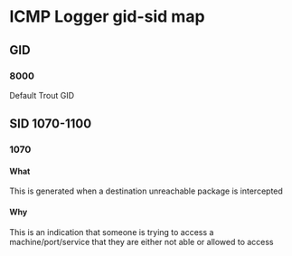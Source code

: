 # ICMP Logger gid-sid map
## GID

### 8000

Default Trout GID

## SID 1070-1100

### 1070
#### What
This is generated when a destination unreachable package is intercepted

#### Why
This is an indication that someone is trying to access a machine/port/service that they
are either not able or allowed to access

